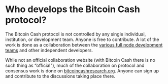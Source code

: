 # Who develops the Bitcoin Cash protocol?


The Bitcoin Cash protocol is not controlled by any single individual, institution, or development team. Anyone is free to contribute. A lot of the work is done as a collaboration between the [various full node development teams](https://bitcoincash.org/#nodes) and other independent developers. 

While not an official collaboration website (with Bitcoin Cash there is no such thing as “official"), much of the collaboration on protocol and consensus work is done on [bitcoincashresearch.org](https://bitcoincashresearch.org/). Anyone can sign up and contribute to the discussions taking place there.